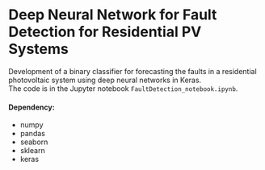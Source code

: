 # Deep Neural Network for Fault Detection for Residential PV Systems
Development of a binary classifier for forecasting the faults in a residential photovoltaic system using deep neural networks in Keras.
<br />The code is in the Jupyter notebook `FaultDetection_notebook.ipynb`.

#### Dependency:
- numpy
- pandas
- seaborn
- sklearn
- keras
